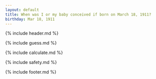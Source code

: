```yaml
---
layout: default
title: When was I or my baby conceived if born on March 18, 1911?
birthday: Mar 18, 1911
---
```


{% include header.md %}

{% include guess.md %}

{% include calculate.md %}

{% include safety.md %}

{% include footer.md %}



